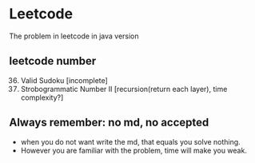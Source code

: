 # Leetcode
The problem in leetcode in java version

## leetcode number
36. Valid Sudoku [incomplete]
247. Strobogrammatic Number II [recursion(return each layer), time complexity?]

## Always remember: no md, no accepted
- when you do not want write the md, that equals you solve nothing.
- However you are familiar with the problem, time will make you weak.
